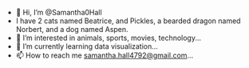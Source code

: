 - 👋 Hi, I’m @Samantha0Hall
- I have 2 cats named Beatrice, and Pickles, a bearded dragon named Norbert, and a dog named Aspen.
- 👀 I’m interested in animals, sports, movies, technology...
- 🌱 I’m currently learning data visualization...
- 📫 How to reach me samantha.hall4792@gmail.com...

<!---
Samantha0Hall/Samantha0Hall is a ✨ special ✨ repository because its `README.md` (this file) appears on your GitHub profile.
You can click the Preview link to take a look at your changes.
--->

